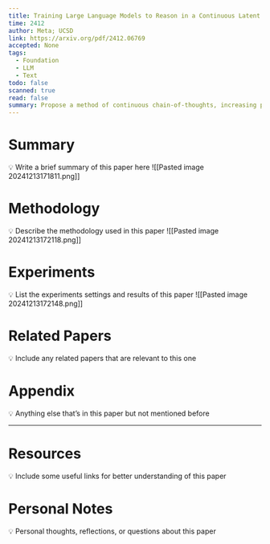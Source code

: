 ```yaml
---
title: Training Large Language Models to Reason in a Continuous Latent Space
time: 2412
author: Meta; UCSD
link: https://arxiv.org/pdf/2412.06769
accepted: None
tags:
  - Foundation
  - LLM
  - Text
todo: false
scanned: true
read: false
summary: Propose a method of continuous chain-of-thoughts, increasing performance while decreasing the computation costs.
---
```

# Summary
💡 Write a brief summary of this paper here
![[Pasted image 20241213171811.png]]

# Methodology
💡 Describe the methodology used in this paper
![[Pasted image 20241213172118.png]]

# Experiments
💡 List the experiments settings and results of this paper
![[Pasted image 20241213172148.png]]
# Related Papers
💡 Include any related papers that are relevant to this one

# Appendix
💡 Anything else that’s in this paper but not mentioned before

---
# Resources
💡 Include some useful links for better understanding of this paper

# Personal Notes
💡 Personal thoughts, reflections, or questions about this paper